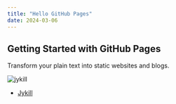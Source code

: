 ```yaml
---
title: "Hello GitHub Pages"
date: 2024-03-06
---
```


## Getting Started with GitHub Pages

Transform your plain text into static websites and blogs.

![jykill](https://jekyllrb.com/img/logo-2x.png)
- [Jykill](https://jekyllrb.com/)
